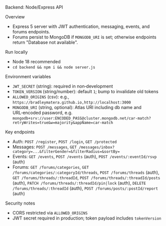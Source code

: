 Backend: Node/Express API

Overview
- Express 5 server with JWT authentication, messaging, events, and forums endpoints.
- Forums persist to MongoDB if `MONGODB_URI` is set; otherwise endpoints return "Database not available".

Run locally
- Node 18 recommended
- `cd backend && npm i && node server.js`

Environment variables
- `JWT_SECRET` (string): required in non‑development
- `TOKEN_VERSION` (string/number): default `1`; bump to invalidate old tokens
- `ALLOWED_ORIGINS` (csv): e.g., `https://bradleymatera.github.io,http://localhost:3000`
- `MONGODB_URI` (string, optional): Atlas URI including db name and URL‑encoded password, e.g.
  `mongodb+srv://user:ENCODED_PASS@cluster.mongodb.net/car-match?retryWrites=true&w=majority&appName=car-match`

Key endpoints
- Auth: `POST /register`, `POST /login`, `GET /protected`
- Messages: `POST /messages`, `GET /messages/inbox?category=...&filterGender=&filterRadius=&sortBy=`
- Events: `GET /events`, `POST /events` (auth), `POST /events/:eventId/rsvp` (auth)
- Forums: `GET /forums/categories`, `GET /forums/categories/:categoryId/threads`,
  `POST /forums/threads` (auth), `GET /forums/threads/:threadId`, `POST /forums/threads/:threadId/posts` (auth),
  `PATCH /forums/threads/:threadId/pin|lock` (auth), `DELETE /forums/threads/:threadId` (auth), `POST /forums/posts/:postId/report` (auth)

Security notes
- CORS restricted via `ALLOWED_ORIGINS`
- JWT secret required in production; token payload includes `tokenVersion`

